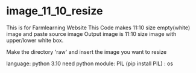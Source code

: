 # image_11_10_resize

This is for Farmlearning Website
This Code makes 11:10 size empty(white) image and paste source image
Output image is 11:10 size image with upper/lower white box.

Make the directory 'raw' and insert the image you want to resize

language: python 3.10
need python module: PIL (pip install PIL)
                  : os
